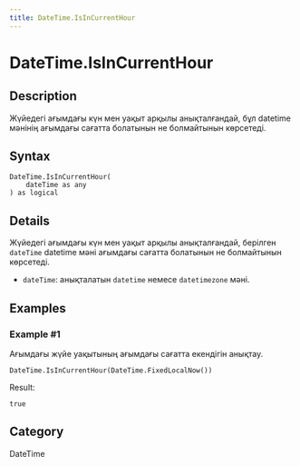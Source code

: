 ```yaml
---
title: DateTime.IsInCurrentHour
---
```


# DateTime.IsInCurrentHour


## Description

Жүйедегі ағымдағы күн мен уақыт арқылы анықталғандай, бұл datetime мәнінің ағымдағы сағатта болатынын не болмайтынын көрсетеді.


## Syntax

```powerquery
DateTime.IsInCurrentHour(
    dateTime as any
) as logical
```


## Details

Жүйедегі ағымдағы күн мен уақыт арқылы анықталғандай, берілген <code>dateTime</code> datetime мәні ағымдағы сағатта болатынын не болмайтынын көрсетеді.      <ul>      <li><code>dateTime</code>: анықталатын <code>datetime</code> немесе <code>datetimezone</code> мәні.</li>      </ul>


## Examples

### Example #1 
Ағымдағы жүйе уақытының ағымдағы сағатта екендігін анықтау.
```powerquery
DateTime.IsInCurrentHour(DateTime.FixedLocalNow())
```

Result: 
```powerquery
true
```




## Category
DateTime
